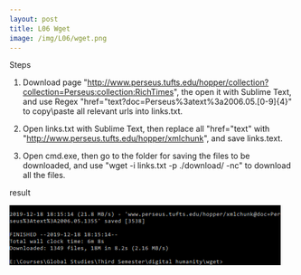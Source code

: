 ```yaml
---
layout: post
title: L06 Wget
image: /img/L06/wget.png
---
```


Steps

1. Download page "http://www.perseus.tufts.edu/hopper/collection?collection=Perseus:collection:RichTimes", the open it with Sublime Text, and use Regex "href="text\?doc=Perseus%3atext%3a2006.05.[0-9]{4}" to copy\paste all relevant urls into links.txt. 

2. Open links.txt with Sublime Text, then replace all "href="text" with "http://www.perseus.tufts.edu/hopper/xmlchunk", and save links.text.

3. Open cmd.exe, then go to the folder for saving the files to be downloaded, and use "wget -i links.txt -p ./download/ -nc" to download all the files. 

result

![result](/img/L06/06a.png)
